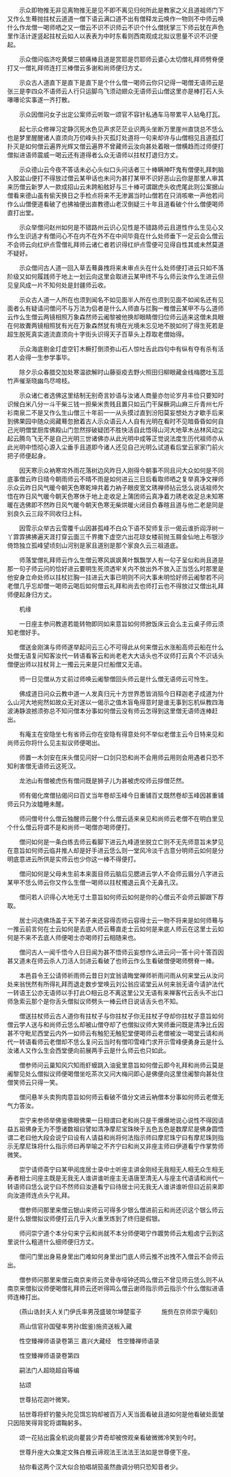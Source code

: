 <!-- { "loadSidebar": true } -->
　　示众即物推无非见离物推无是见不即不离见归何所此是教家之义且道祖师门下又作么生蓦抛拄杖云道道一僧下语云满口道不出有僧释龙云唤作一物则不中师云唤什么作龙僧一喝师哂之又一僧云不识不识师云不识个什么僧抚掌三下师云犹在声色里作活计遂竖起拄杖云如人以表表为中时东看则西南观成北拟议思量不识不识便起。

　　示众僧问临济吃黄檗三顿痛棒且道是赏耶是罚耶师云婆心太切僧礼拜师劈脊便打又一僧礼拜师连打三棒僧云多谢和尚师便归方丈。

　　示众古人道直下是直下是直下是个什么僧一喝师云你只记得一喝僧无语师云是张三是李四众不语师云人行只运脚鸟飞须动翅众无语师云山僧这里亦是棒打石人头嚗嚗论实事遂一齐打散。

　　示众因僧问女子出定公案师云听取一颂官不容针私通车马带累平人钻龟打瓦。

　　起七示众修禅习定静沉死水色见声求茫茫业识两头坐断万里崖州直饶总不恁么也是梦里醒醒诸人直须向万仞峰头扑灭孤灯处道将一句来却许与山僧相见且道孤灯扑灭是如何僧云遍界光辉又僧云遍界不曾藏师云汝向甚处着眼一僧横趋而过师便打僧拟进语师震威一喝云还有道得者么众无语师以拄杖打退归方丈。

　　示众德山云今夜不答话未必心头似口头问话者三十棒瞒神吓鬼有僧便礼拜刺脑入胶盆山便打不得放过僧云某甲话也未问为甚打某甲不识好恶山云你是那里人审其来历僧云新罗人一款成招山云未跨船舷好与三十棒可谓踞虎头收虎尾此则公案据山僧看来德山虽有偷天换日之手检点将来不无渗漏当时山僧若在只消咳嗽一声他若问作么山僧便道看破了也拂袖便出直教德山老汉倒疑三十年且道看破个什么僧便喝师直打出堂。

　　示众举僧问赵州如何是不错路州云识心见性是不错路师云且道性作么生见心又作么生识适才有僧问心不在内不在外不在中间毕竟在什么处师垂下一足云会么僧云不会师云向红炉点雪僧礼拜师云诸仁者若识得红炉点雪便可见得自性其或未然莫道不疑好。

　　示众僧问古人道一回入草去蓦鼻拽将来未审点头在什么处师便打进云只如不落阶级又如何履践师于地上一划云向这里会取进云某甲终不与么师云汝作么生进云但见皇风成一片不知何处是封疆师云收。

　　示众古人道一人所在也须到闻名不如见面半人所在也须到见面不如闻名还有见面者么有疑请问僧问不与万法为侣者是什么人师直与拦胸一椎僧云某甲不与么道师云作么生僧云两镜相照万象森然师云阇黎被他换却眼睛僧归位师云适来这僧未具眼在何故聻两镜相照犹有光在万象森然犹有境在光境未忘见地不脱如何了得生死若是超生脱死真实道流直须向十字街头识得天子百草头上荐取老僧始得。

　　示众海底剔金灯虚空钉木橛打倒须弥山石人惊吐舌此四句中有纵有夺有杀有活若人会得一生参学事毕。

　　除夕示众春腊交加处寒温欲解时山藤驱疫去野火照田归柳眼藏金线梅腮吐玉蕊竹声催渐晓幽鸟尽啼枝。

　　示众诸仁者选佛这里结制无别奇言妙语与汝诸人商量亦勿论岁月丰俭只要知时识候白米八分一斗干柴三钱一担柴米贵贱且置只如云门干屎橛洞山麻三斤青州七斤衫南泉二不是又作么生山僧三十年前一一从头摸过直到汾阳莫妄想处方才歇手后来到佛果园中随众阅藏蓦忽掀着古人示众语云人人自有光明在看时不见暗昏昏如何自己光明僧堂厨库佛殿山门忽然拶破疑团不胜快活自此悟得山河大地草木丛林风动尘起云腾鸟飞无不是自己光明三世诸佛亦从此光明中成等正觉说法度生历代祖师亦从此光明中悟彻心源入尘垂手且道即今诸人还见自己光明么试道看后堂云家家门前火把子师便起身。

　　因天寒示众衲寒帘外雨花落树边风昨日人刚得今朝事不同且问大众如何是不同底事僧云昨日晴今朝雨师云不晴不雨是如何进云三日后看取师哂之复举真净文禅师示众云昨日风气暖今朝天色寒乾坤共着力衲子眼皮宽文琇禅师拈云恁么说话祖师欠悟在昨日风气暖今朝天色寒休于地上走收足上蒲团师云真净着力琇老收足总未知寒暖在选佛即不然昨日风气暖今朝天色寒无柴烘暖火闭目负春暄且道与他二老是同是别良久云三段不同收归上科。

　　因雪示众举古云雪覆千山因甚孤峰不白众下语不契师复示一偈云谁折阎浮树一丫霏霏拂拂遍天涯打穿云面三千界撒下虚空六出花琼女楼前抛玉屑金仙地上布银沙倚筇独立孤峰望顷刻山河别是家且道别是那个家良久云三祖道底。

　　师落堂僧礼拜师云作么生僧云寒风飒飒黄叶飘飘学人有一句子呈似和尚且道是那一句子师云问的恰好进云要明生死须透牢关内不放出外不放入正当恁么时那里是他安身立命处师以拄杖拦胸一拄进云大事已明则不问大事未明恰好师云阇黎若不问老僧几乎忘却僧一喝师云喝后如何僧云礼拜和尚去也师打云也不得放过又僧出礼拜师便起身归方丈。

　　机缘

　　一日座主参问教道若能转物即同如来意旨如何师掀饭床云会么主云桌子师云须知老僧好手。

　　僧送金刚演与师师遂举起问云三心不可得此从何来僧云水涨船高师云船在什么处僧无语复问知客汝代一转语看客云和尚老老大大话头也不议师打云真个不识话头僧便出师以拄杖背上一擉云元来是只烂船僧又无语。

　　师一日见僧从方丈前过师唤云阇黎僧回头师云是什么僧无语师云可怜生。

　　佛成道日问众云教中道一人发真归元十方世界悉皆消殒今日释迦老子成道为什么山河大地宛然如故众无对遂以一偈示之值木盲龟得意时是谁无事到忘机纵教四海波涛静浪撼须弥总不知问僧本分事如何僧云没有师云怎得到这里僧无语师连棒赶出。

　　有庵主在安隐坐七有省师云你在安隐有得意处何不举似老僧主云今日特来见和尚师云你将什么见主拟议师便喝出。

　　师置一木剑安在床头僧见问好一口剑只恐和尚不会用师云用则会用遇者只恐不知利害僧无语师云这死汉。

　　龙池山有僧被虎伤有僧问既是狮子儿为甚被虎咬师云拶僧茫然。

　　师有偈化席僧拈偈问曰百丈当年卷却玉峰今日重铺百丈既然卷却玉峰因甚重铺师云只为汝瞌睡未醒。

　　师问僧号什么僧云独醒师云醒个什么僧云适来亲见和尚师云老僧不在明白里见个什么僧云将谓不是和尚师一喝僧亦喝师便打。

　　僧问如何是一条白练去师云看脚下进云九峰道坐脱立亡则不无先师意旨未梦见在意旨如何师云临井推人却是好手进云恁么则一堂风冷淡千古意分明师云如何是分明底意进云所供是实师云也少你这一棒不得便打。

　　僧问如何是父母未生前本来面目师云脑后见腮进云学人不会师云眉分八字进云某甲不恁么师云你又作么生僧一喝师以拄杖擉退云真个无鼻孔汉。

　　僧问若人识得心大地无寸土意旨如何师云如何是你的心僧云不会师云脚跟下荐取。

　　居士问选佛场盖于天下弟子来还容得否师云容得士云一物不将来是如何师蓦与一推云前言何在士云如何是去底人师云蓦直走士云如何是来底人师云在这里士云如何是不来不去底人师便喝士亦喝师打云相随来也。

　　僧问古人一闻千悟今人日日闻为甚不悟师云妄想作么进云问一答十问十答百因甚又道未在师云杀人刀活人剑进云看破了也师云作么生看破僧便喝师劈脊一棒。

　　本邑县令王公请师祈雨师云昔日刘宜翁请晦堂禅师祈雨问雨从何来堂云从汝问处来翁恍然有所得礼拜而退走数步堂唤云刘公翁应诺堂云从何来翁无语今请护法代一转语王公亦无语师以手打此○相云总不离这里公又无语有来禅客代云舌头不出口师急索云那个是你舌头僧拟议师劈头一棒云终日说话舌头也不知。

　　僧送拄杖师云古人道你有拄杖子与你拄杖子你无拄杖子夺却你拄杖子意旨如何僧云学人送与和尚师云恁么却被山僧夺却了也僧拟议师大笑师垂问既是清净比丘因甚不守毗尼西堂云内外一如师云有触犯无触犯堂便喝师云老僧被汝一喝堂云请和尚代一转语看师云老僧却不恁么复问云当时有僧叩雪峰门求开示雪峰便勇身云是什么汝诸人又作么生会西堂便向前展两手云是什么师云也只如此。

　　僧参师问云巢知风穴知雨虾蟆跳入油瓮里意旨如何僧云即今礼拜和尚师云莫是阇黎见处么僧拟议师便喝僧坐吃茶次又问大梅问即心是佛便向这里住阇黎向甚处住僧笑师云只得一笑。

　　僧问悬羊头卖狗肉意旨如何师云看破不值分文进云衲僧本分事如何师云老僧无气力答汝。

　　崇宁来参师举佛鉴佛眼佛果一日相谓曰老和尚只是干爆爆地说心说性不得因请益五祖佛身无为不堕诸数祖曰譬如清净摩尼宝珠映于五色五色是数摩尼是佛身圆悟谓二老曰他大段会说宁曰设有人请益和尚将何法指示师曰摩尼珠宁曰有摩尼珠则指示无摩尼珠将什么指示师曰再举喻之不齐宁曰和尚又非座主师曰伊道看宁作掌势师微笑。

　　崇宁请师斋宁曰某甲阅庞居士录中士听座主讲金刚经无我相无人相无众生相无寿者相士问座主既是无我无人谁讲谁听座主无语唐至清无人与座主代语请和尚代一转语师曰恁么说宁曰不然师曰汝道看宁曰待居士问无我无人谁讲谁听但曰近前来即向汝道师连点头宁礼拜。

　　僧参师问那里来僧云银山来师云可得多少银么僧进前云和尚还识这个银么师云是什么银僧拟议师便打云几乎入火重烹炼到了终归是假银。

　　师问崇宁道个本分句来宁云和尚就不本分师便喝宁作踱势师云太粗卤宁云到这里说什么粗道什么细师便归方丈。

　　僧问门里出身易身里出门难如何身里出门底人师云推不出拽不入僧云不会师云出。

　　僧参师问那里来僧云南京来师云灵骨寺哑钟还鸣么僧云不曾见师云恁么则不从南京来僧拟议师便喝僧礼拜师云还听得鸣么僧云谢师指示师云指示个什么僧拟进语师连棒打出。

　　(燕山诰封夫人关门伊氏率男茂盛玻尔坤楚蛮子
　　　施赀在京师崇宁庵刻)

　　燕山信官孙国璧率男孙(鋐鉴)施资送板入藏

　　性空臻禅师语录卷第三
嘉兴大藏经　性空臻禅师语录


　　性空臻禅师语录卷第四

　　嗣法门人超晓超自等编

　　拈颂

　　世尊拈花迦叶微笑。

　　拈世尊将虾钓鳖头陀见饵忘钩却被百万人天当面看破且道如何是他看破处面皱只因陪笑得背驼将谓鞠躬多。

　　颂一花拈出露全机说向瞿昙少弄奇却被傍观亲看破微微冷笑到今时。

　　世尊升座大众集定文殊白椎云谛观法王法法王法如是世尊便下座。

　　拈你看这两个汉大似合拍唱胡笳虽然曲调分明只恐知音者少。

